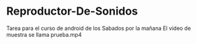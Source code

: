 # Reproductor-De-Sonidos
Tarea para el curso de android de los Sabados por la mañana
El video de muestra se llama prueba.mp4

